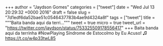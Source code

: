
+++
author = "Jaydson Gomes"
categories = ["tweet"]
date = "Wed Jul 13 20:29:32 +0000 2016"
draft = false
slug = "7d1edf6da52bae51c0546437783b4ae9d4324a8f"
tags = ["tweet"]
title = """Baita banda aqui da terri..."""
tweet = true
micro = true
tweet_url = "https://twitter.com/jaydson/status/753325509178556417"
+++
Baita banda aqui da terrinha #NowPlaying Síndrome de Estocolmo by Eu Acuso! ♫ https://t.co/w4p33twL85
